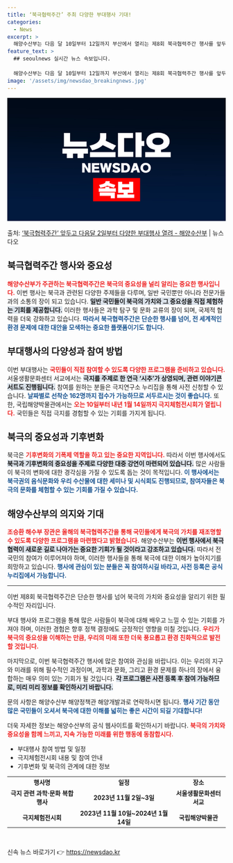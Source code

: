 ```yaml
---
title: ‘북극협력주간’ 주최 다양한 부대행사 기대!
categories:
  - News
excerpt: >
  해양수산부는 다음 달 10일부터 12일까지 부산에서 열리는 제8회 북극협력주간 행사를 앞두고 일반 국민 누구…
feature_text: >
  ## seoulnews 실시간 뉴스 속보입니다.

  해양수산부는 다음 달 10일부터 12일까지 부산에서 열리는 제8회 북극협력주간 행사를 앞두고 일반 국민 누구…
image: '/assets/img/newsdao_breakingnews.jpg'
---
```


![뉴스다오 속보](/assets/img/newsdao_breakingnews.jpg)

<p>출처: <a href="https://newsdao.kr/2637" rel="dofollow">‘북극협력주간’ 앞두고 다음달 2일부터 다양한 부대행사 열려 - 해양수산부</a> | 뉴스다오</p>

<h2 data-ke-size="size26">북극협력주간 행사와 중요성</h2>

<p data-ke-size="size16"><b><span style="color: #ee2323;">해양수산부가 주관하는 북극협력주간은 북극의 중요성을 널리 알리는 중요한 행사입니다.</span></b> 이번 행사는 북극과 관련된 다양한 주제들을 다루며, 일반 국민뿐만 아니라 전문가들과의 소통의 장이 되고 있습니다. <b><span style="background-color: #21538527;">일반 국민들이 북극의 가치와 그 중요성을 직접 체험하는 기회를 제공합니다.</span></b> 이러한 행사들은 과학 탐구 및 문화 교류의 장이 되며, 국제적 협력을 더욱 강화하고 있습니다. <b><span style="color: #1a5490;">따라서 북극협력주간은 단순한 행사를 넘어, 전 세계적인 환경 문제에 대한 대안을 모색하는 중요한 플랫폼이기도 합니다.</span></b></p>

<h2 data-ke-size="size26">부대행사의 다양성과 참여 방법</h2>

<p data-ke-size="size16">이번 부대행사는 <b><span style="color: #ee2323;">국민들이 직접 참여할 수 있도록 다양한 프로그램을 준비하고 있습니다.</span></b> 서울생활문화센터 서교에서는 <b><span style="background-color: #21538527;">극지를 주제로 한 연극 ‘시추’가 상영되며, 관련 이야기콘서트도 진행됩니다.</span></b> 참여를 원하는 분들은 극지연구소 누리집을 통해 사전 신청할 수 있습니다. <b><span style="color: #1a5490;">날짜별로 선착순 162명까지 접수가 가능하므로 서두르시는 것이 좋습니다.</span></b> 또한, 국립해양박물관에서는 <b><span style="color: #ee2323;">오는 10일부터 내년 1월 14일까지 극지체험전시회가 열립니다.</span></b> 국민들은 직접 극지를 경험할 수 있는 기회를 가지게 됩니다.</p>

<h2 data-ke-size="size26">북극의 중요성과 기후변화</h2>

<p data-ke-size="size16">북극은 <b><span style="color: #ee2323;">기후변화의 기폭제 역할을 하고 있는 중요한 지역입니다.</span></b> 따라서 이번 행사에서도 <b><span style="background-color: #21538527;">북극과 기후변화의 중요성을 주제로 다양한 대중 강연이 마련되어 있습니다.</span></b> 많은 사람들이 북극의 변화에 대한 경각심을 가질 수 있도록 돕는 것이 목적입니다. <b><span style="color: #1a5490;">이 행사에서는 북극권의 음식문화와 우리 수산물에 대한 세미나 및 시식회도 진행되므로, 참여자들은 북극의 문화를 체험할 수 있는 기회를 가질 수 있습니다.</span></b></p>

<h2 data-ke-size="size26">해양수산부의 의지와 기대</h2>

<p data-ke-size="size16"><b><span style="color: #ee2323;">조승환 해수부 장관은 올해의 북극협력주간을 통해 국민들에게 북극의 가치를 재조명할 수 있도록 다양한 프로그램을 마련했다고 밝혔습니다.</span></b> 해양수산부는 <b><span style="background-color: #21538527;">이번 행사에서 북극 협력이 새로운 길로 나아가는 중요한 기회가 될 것이라고 강조하고 있습니다.</span></b> 따라서 전국민의 참여가 이루어져야 하며, 이러한 행사들을 통해 북극에 대한 이해가 높아지기를 희망하고 있습니다. <b><span style="color: #1a5490;">행사에 관심이 있는 분들은 꼭 참여하시길 바라고, 사전 등록은 공식 누리집에서 가능합니다.</span></b></p>

<hr>

<p data-ke-size="size16">이번 제8회 북극협력주간은 단순한 행사를 넘어 북극의 가치와 중요성을 알리기 위한 필수적인 자리입니다. </p>

<p data-ke-size="size16">부대 행사와 프로그램을 통해 많은 사람들이 북극에 대해 배우고 느낄 수 있는 기회를 가져야 하며, 이러한 경험은 향후 정책 결정에도 긍정적인 영향을 미칠 것입니다. <b><span style="color: #ee2323;">우리가 북극의 중요성을 이해하는 만큼, 우리의 미래 또한 더욱 풍요롭고 환경 친화적으로 발전할 것입니다.</span></b></p>

<p data-ke-size="size16">마지막으로, 이번 북극협력주간 행사에 많은 참여와 관심을 바랍니다. 이는 우리의 지구와 미래를 위해 필수적인 과정이며, 과학과 문화, 그리고 환경 문제를 하나의 장에서 융합하는 매우 의미 있는 기회가 될 것입니다. <b><span style="background-color: #21538527;">각 프로그램은 사전 등록 후 참여 가능하므로, 미리 미리 정보를 확인하시기 바랍니다.</span></b></p>

<p data-ke-size="size16">문의 사항은 해양수산부 해양정책관 해양개발과로 연락하시면 됩니다. <b><span style="color: #1a5490;">행사 기간 동안 많은 국민들이 오셔서 북극에 대한 이해를 넓히는 좋은 시간이 되길 기대합니다!</span></b></p>

<p data-ke-size="size16">더욱 자세한 정보는 해양수산부의 공식 웹사이트를 확인하시기 바랍니다. <b><span style="color: #ee2323;">북극의 가치와 중요성을 함께 느끼고, 지속 가능한 미래를 위한 행동에 동참합시다.</span></b></p>

<ul>
    <li>부대행사 참여 방법 및 일정</li>
    <li>극지체험전시회 내용 및 참여 안내</li>
    <li>기후변화 및 북극의 관계에 대한 정보</li>
</ul>

<table>
    <tr>
        <td style="text-align: center; height: 17px;"><b>행사명</b></td>
        <td style="text-align: center; height: 17px;"><b>일정</b></td>
        <td style="text-align: center; height: 17px;"><b>장소</b></td>
    </tr>
    <tr>
        <td style="text-align: center; height: 17px;"><b>극지 관련 과학·문화 복합 행사</b></td>
        <td style="text-align: center; height: 17px;"><b>2023년 11월 2일~3일</b></td>
        <td style="text-align: center; height: 17px;"><b>서울생활문화센터 서교</b></td>
    </tr>
    <tr>
        <td style="text-align: center; height: 17px;"><b>극지체험전시회</b></td>
        <td style="text-align: center; height: 17px;"><b>2023년 11월 10일~2024년 1월 14일</b></td>
        <td style="text-align: center; height: 17px;"><b>국립해양박물관</b></td>
    </tr>
</table>

<p data-ke-size="size16">&nbsp;</p> 

신속 뉴스 바로가기 👉 <a href="https://newsdao.kr" rel="dofollow">https://newsdao.kr</a>


